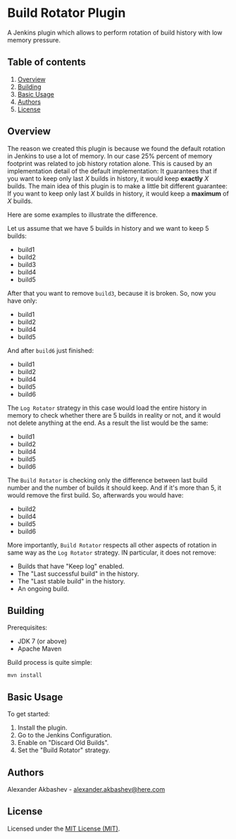 # Build Rotator Plugin

A Jenkins plugin which allows to perform rotation of build history with low memory pressure.

Table of contents
---

1. [Overview](#overview)
1. [Building](#building)
1. [Basic Usage](#basic-usage)
1. [Authors](#authors)
1. [License](#license)

Overview
---

The reason we created this plugin is because we found the default rotation in Jenkins to use a lot of memory. In our case 25% percent of memory footprint was related to job history rotation alone.
This is caused by an implementation detail of the default implementation: It guarantees that if you want to keep only last *X* builds in history, it would keep **exactly** *X* builds.
The main idea of this plugin is to make a little bit different guarantee: If you want to keep only last *X* builds in history, it would keep a **maximum** of *X* builds.

Here are some examples to illustrate the difference.

Let us assume that we have 5 builds in history and we want to keep 5 builds:
- build1
- build2
- build3
- build4
- build5

After that you want to remove `build3`, because it is broken. So, now you have only:
- build1
- build2
- build4
- build5

And after `build6` just finished:
- build1
- build2
- build4
- build5
- build6

The `Log Rotator` strategy in this case would load the entire history in memory to check whether there are 5 builds in reality or not, and it would not delete anything at the end. As a result the list would be the same:
- build1
- build2
- build4
- build5
- build6


The `Build Rotator` is checking only the difference between last build number and the number of builds it should keep. And if it's more than 5, it would remove the first build. So, afterwards you would have:
- build2
- build4
- build5
- build6

More importantly, `Build Rotator` respects all other aspects of rotation in same way as the `Log Rotator` strategy. IN particular, it does not remove:
- Builds that have "Keep log" enabled.
- The "Last successful build" in the history.
- The "Last stable build" in the history.
- An ongoing build.

Building
---

Prerequisites:

- JDK 7 (or above)
- Apache Maven

Build process is quite simple:

```Shell
mvn install
```

Basic Usage
---

To get started:

1. Install the plugin.
1. Go to the Jenkins Configuration.
1. Enable on "Discard Old Builds".
1. Set the "Build Rotator" strategy.

Authors
---

Alexander Akbashev - <alexander.akbashev@here.com>

License
---

Licensed under the [MIT License (MIT)](LICENSE).



